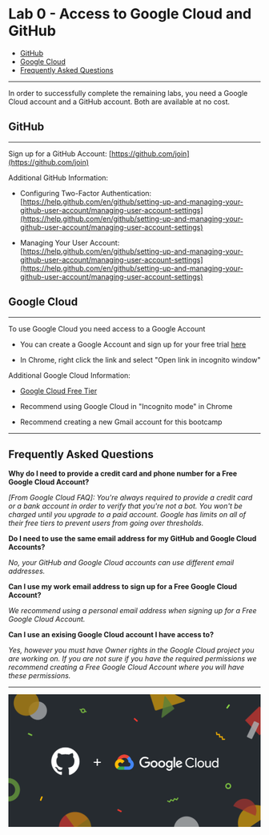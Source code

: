# Lab 0 - Access to Google Cloud and GitHub

- [GitHub](#GitHub)
- [Google Cloud](#Google-Cloud)
- [Frequently Asked Questions](#Frequently-Asked-Questions)

---

In order to successfully complete the remaining labs, you need a Google Cloud account and a GitHub account. Both are available at no cost.

## GitHub

---

Sign up for a GitHub Account: [https://github.com/join](https://github.com/join)

Additional GitHub Information:

- Configuring Two-Factor Authentication: [https://help.github.com/en/github/setting-up-and-managing-your-github-user-account/managing-user-account-settings](https://help.github.com/en/github/setting-up-and-managing-your-github-user-account/managing-user-account-settings)

- Managing Your User Account: [https://help.github.com/en/github/setting-up-and-managing-your-github-user-account/managing-user-account-settings](https://help.github.com/en/github/setting-up-and-managing-your-github-user-account/managing-user-account-settings)

## Google Cloud

---

To use Google Cloud you need access to a Google Account

- You can create a Google Account and sign up for your free trial [here](https://console.cloud.google.com/freetrial)

- In Chrome, right click the link and select "Open link in incognito window"

Additional Google Cloud Information:

- [Google Cloud Free Tier](https://cloud.google.com/free/docs/gcp-free-tier)

- Recommend using Google Cloud in "Incognito mode" in Chrome

- Recommend creating a new Gmail account for this bootcamp

---

## Frequently Asked Questions

**Why do I need to provide a credit card and phone number for a Free Google Cloud Account?**

*[From Google Cloud FAQ]: You're always required to provide a credit card or a bank account in order to verify that you're not a bot. You won't be charged until you upgrade to a paid account. Google has limits on all of their free tiers to prevent users from going over thresholds.*

**Do I need to use the same email address for my GitHub and Google Cloud Accounts?**

*No, your GitHub and Google Cloud accounts can use different email addresses.*

**Can I use my work email address to sign up for a Free Google Cloud Account?**

*We recommend using a personal email address when signing up for a Free Google Cloud Account.*

**Can I use an exising Google Cloud account I have access to?**

*Yes, however you must have Owner rights in the Google Cloud project you are working on. If you are not sure if you have the required permissions we recommend creating a Free Google Cloud Account where you will have these permissions.*

---

![GitHub+Google Cloud](images/lab_0_gh_gc.png)
